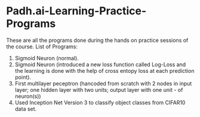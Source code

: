 # Padh.ai-Learning-Practice-Programs
These are all the programs done during the hands on practice sessions of the course.
List of Programs:
1. Sigmoid Neuron (normal).
2. Sigmoid Neuron (introduced a new loss function called Log-Loss and the learning is done with the help of cross entopy loss at each prediction point).
3. First multilayer peceptron (hancoded from scratch with 2 nodes in input layer; one hidden layer with two units; output layer with one unit - of neuron(s)) 
4. Used Inception Net Version 3 to classify object classes from CIFAR10 data set.
